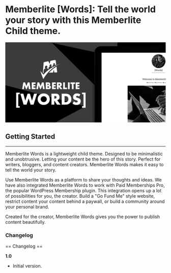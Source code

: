 # Memberlite [Words]: Tell the world your story with this Memberlite Child theme.
![Memberlite Words Theme](memberlite-words-banner.png)

## Getting Started
---------------

Memberlite Words is a lightweight child theme. Designed to be minimalistic and unobtrusive. Letting your content be the hero of this story. Perfect for writers, bloggers, and content creators. Memberlite Words makes it easy to tell the world your story.

Use Memberlite Words as a platform to share your thoughts and ideas. We have also integrated Memberlite Words to work with Paid Memberships Pro, the popular WordPress Membership plugin. This integration opens up a lot of possibilities for you, the creator. Build a "Go Fund Me" style website, restrict content your content behind a paywall, or build a community around your personal brand.

Created for the creator, Memberlite Words gives you the power to publish content beautifully.


### Changelog
== Changelog ==

**1.0**
* Initial version.
